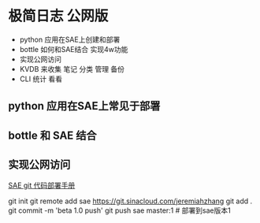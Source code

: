 # 极简日志 公网版

- python 应用在SAE上创建和部署
- bottle 如何和SAE结合 实现4w功能
- 实现公网访问
- KVDB 来收集 笔记 分类 管理 备份
- CLI 统计 看看

## python 应用在SAE上常见于部署

## bottle 和 SAE 结合

## 实现公网访问

[SAE git 代码部署手册](http://www.sinacloud.com/doc/sae/tutorial/code-deploy.html#git) 

git init
git remote add sae https://git.sinacloud.com/jeremiahzhang
git add .
git commit -m 'beta 1.0 push'
git push sae master:1 # 部署到sae版本1